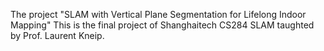 The project "SLAM with Vertical Plane Segmentation for Lifelong Indoor Mapping"
This is the final project of Shanghaitech CS284 SLAM taughted by Prof. Laurent Kneip.
